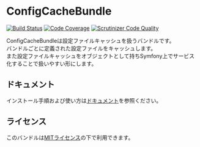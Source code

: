 ConfigCacheBundle
=================

[![Build Status](https://travis-ci.org/yahoojapan/ConfigCacheBundle.svg?branch=master)](https://travis-ci.org/yahoojapan/ConfigCacheBundle)
[![Code Coverage](https://scrutinizer-ci.com/g/yahoojapan/ConfigCacheBundle/badges/coverage.png?b=master)](https://scrutinizer-ci.com/g/yahoojapan/ConfigCacheBundle/?branch=master)
[![Scrutinizer Code Quality](https://scrutinizer-ci.com/g/yahoojapan/ConfigCacheBundle/badges/quality-score.png?b=master)](https://scrutinizer-ci.com/g/yahoojapan/ConfigCacheBundle/?branch=master)

ConfigCacheBundleは設定ファイルキャッシュを扱うバンドルです。  
バンドルごとに定義された設定ファイルをキャッシュします。  
また設定ファイルキャッシュをオブジェクトとして持ちSymfony上でサービス化することで扱いやすい形にします。

ドキュメント
------------

インストール手順および使い方は[ドキュメント](Resources/doc/index.md)を参照ください。

ライセンス
----------

このバンドルは[MITライセンス](Resources/meta/LICENSE)の下で利用できます。
